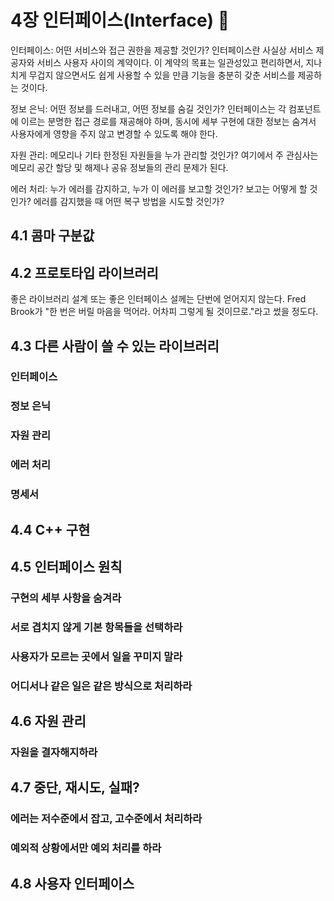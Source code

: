 # 4장 인터페이스(Interface) :deciduous_tree:

인터페이스: 어떤 서비스와 접근 권한을 제공할 것인가? 인터페이스란 사실상 서비스 제공자와 서비스 사용자 사이의 계약이다. 이 계약의 목표는 일관성있고 편리하면서, 지나치게 무겁지 않으면서도 쉽게 사용할 수 있을 만큼 기능을 충분히 갖춘 서비스를 제공하는 것이다.

정보 은닉: 어떤 정보를 드러내고, 어떤 정보를 숨길 것인가? 인터페이스는 각 컴포넌트에 이르는 분명한 접근 경로를 재공해야 하며, 동시에 세부 구현에 대한 정보는 숨겨서 사용자에게 영향을 주지 않고 변경할 수 있도록 해야 한다.

자원 관리: 메모리나 기타 한정된 자원들을 누가 관리할 것인가? 여기에서 주 관심사는 메모리 공간 할당 및 해제나 공유 정보들의 관리 문제가 된다.

에러 처리: 누가 에러를 감지하고, 누가 이 에러를 보고할 것인가? 보고는 어떻게 할 것인가? 에러를 감지했을 때 어떤 복구 방법을 시도할 것인가?
## 4.1 콤마 구분값

## 4.2 프로토타입 라이브러리
좋은 라이브러리 설계 또는 좋은 인터페이스 설께는 단번에 얻어지지 않는다. Fred Brook가 "한 번은 버릴 마음을 먹어라. 어차피 그렇게 될 것이므로."라고 썼을 정도다.

## 4.3 다른 사람이 쓸 수 있는 라이브러리

### 인터페이스

### 정보 은닉

### 자원 관리

### 에러 처리

### 명세서

## 4.4 C++ 구현

## 4.5 인터페이스 원칙

### 구현의 세부 사항을 숨겨라

### 서로 겹치지 않게 기본 항목들을 선택하라

### 사용자가 모르는 곳에서 일을 꾸미지 말라

### 어디서나 같은 일은 같은 방식으로 처리하라

## 4.6 자원 관리

### 자원을 결자해지하라

## 4.7 중단, 재시도, 실패?

### 에러는 저수준에서 잡고, 고수준에서 처리하라

### 예외적 상황에서만 예외 처리를 하라

## 4.8 사용자 인터페이스
